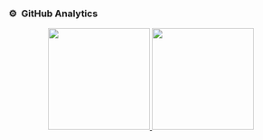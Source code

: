### ⚙️ &nbsp;GitHub Analytics

<p align="center">
<a href="https://github.com/danielcev">
  <img height="180em" src="https://github-readme-stats-eight-theta.vercel.app/api?username=danielcev&show_icons=true&theme=algolia&include_all_commits=true&count_private=false"/>
  <img height="180em" src="https://github-readme-stats-eight-theta.vercel.app/api/top-langs/?username=danielcev&layout=compact&langs_count=6&theme=algolia"/>
</a>
</p>
